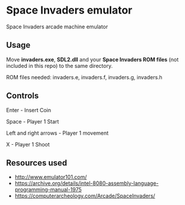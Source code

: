 # Space Invaders emulator

Space Invaders arcade machine emulator

## Usage

Move **invaders.exe**, **SDL2.dll** and your **Space Invaders ROM files** (not included in this repo) to the same directory.

ROM files needed: invaders.e, invaders.f, invaders.g, invaders.h

## Controls
Enter - Insert Coin

Space - Player 1 Start

Left and right arrows - Player 1 movement

X - Player 1 Shoot

## Resources used
* http://www.emulator101.com/
* https://archive.org/details/intel-8080-assembly-language-programming-manual-1975
* https://computerarcheology.com/Arcade/SpaceInvaders/